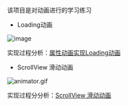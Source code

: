 该项目是对动画进行的学习练习
- Loading动画

![image](https://upload-images.jianshu.io/upload_images/6113442-5c66b52a9379bb21.gif?imageMogr2/auto-orient/strip)

实现过程分析：[属性动画实现Loading动画](https://www.jianshu.com/p/1ac56c38d344)
- ScrollView 滑动动画

![animator.gif](https://upload-images.jianshu.io/upload_images/6113442-c497fae6cfc36286.gif?imageMogr2/auto-orient/strip)

实现过程分分析：[ScrollView 滑动动画](https://www.jianshu.com/p/fd021cd6ebab)
   